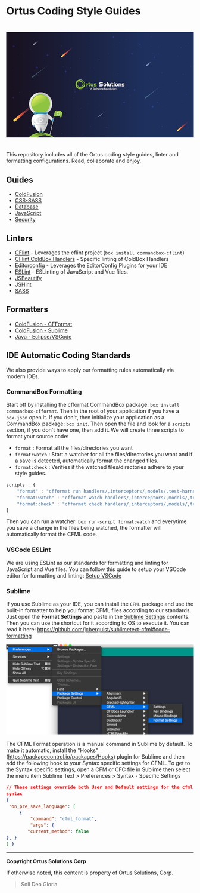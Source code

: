 # Ortus Coding Style Guides

<img src="resources/ortus-spaceman.jpg" style="margin:20px 0px">

This repository includes all of the Ortus coding style guides, linter and formatting configurations.  Read, collaborate and enjoy.

## Guides

* [ColdFusion](guides/coldfusion.md)
* [CSS-SASS](guides/css-sass.md)
* [Database](guides/database.md)
* [JavaScript](guides/javascript.md)
* [Security](guides/security.md)


## Linters

* [CFlint](linters/.cflintrc) - Leverages the cflint project (`box install commandbox-cflint`)
* [CFlint ColdBox Handlers](linters/.cflintrc-handlers) - Specific linting of ColdBox Handlers
* [Editorconfig](linters/.editorconfig) - Leverages the EditorConfig Plugins for your IDE
* [ESLint](linters/.eslintrc.json) - ESLinting of JavaScript and Vue files.
* [JSBeautify](linters/.jsbeautifyrc)
* [JSHint](linters/.jshintrc)
* [SASS](linters/.sass-lint.yml)

## Formatters

* [ColdFusion - CFFormat](formatters/.cfformat.json)
* [ColdFusion - Sublime](formatters/cfml_format.sublime-settings)
* [Java - Eclipse/VSCode](formatters/ortus-java-style.xml)


## IDE Automatic Coding Standards

We also provide ways to apply our formatting rules automatically via modern IDEs.

### CommandBox Formatting

Start off by installing the cfformat CommandBox package: `box install commandbox-cfformat`.  Then in the root of your application if you have a `box.json` open it.  If you don't, then initialize your application as a CommandBox package: `box init`.  Then open the file and look for a `scripts` section, if you don't have one, then add it.  We will create three scripts to format your source code:

* `format` : Format all the files/directories you want
* `format:watch` : Start a watcher for all the files/directories you want and if a save is detected, automatically format the changed files.
* `format:check` : Verifies if the watched files/directories adhere to your style guides.

```js
scripts : {
    "format" : "cfformat run handlers/,interceptors/,models/,test-harness/tests/specs,ModuleConfig.cfc --overwrite",
    "format:watch" : "cfformat watch handlers/,interceptors/,models/,test-harness/tests/specs,ModuleConfig.cfc ./.cfformat.json",
    "format:check" : "cfformat check handlers/,interceptors/,models/,test-harness/tests/specs,ModuleConfig.cfc",
}
```

Then you can run a watcher: `box run-script format:watch` and everytime you save a change in the files being watched, the formatter will automatically format the CFML code.


### VSCode ESLint

We are using ESLint as our standards for formatting and linting for JavaScript and Vue files.  You can follow this guide to setup your VSCode editor for formatting and linting: [Setup VSCode](https://www.digitalocean.com/community/tutorials/linting-and-formatting-with-eslint-in-vs-code)


### Sublime

If you use Sublime as your IDE, you can install the `CFML` package and use the built-in formatter to help you format CFML files according to our standards.  Just open the **Format Settings** and paste in the [Sublime Settings](formatters/cfml_format.sublime-settings) contents. Then you can use the shortcut for it according to OS to execute it. You can read it here: https://github.com/jcberquist/sublimetext-cfml#code-formatting

![sublime settings](./resources/sublime-format-settings.png)

The CFML Format operation is a manual command in Sublime by default. To make it automatic, install the "Hooks" (https://packagecontrol.io/packages/Hooks) plugin for Sublime and then add the following hook to your Syntax specific settings for CFML. To get to the Syntax specific settings, open a CFM or CFC file in Sublime then select the menu item Sublime Text > Preferences > Syntax - Specific Settings

```json
// These settings override both User and Default settings for the cfml
syntax
{
 "on_pre_save_language": [
     {
         "command": "cfml_format",
         "args": {
        "current_method": false
}, }
] }
```


---

**Copyright Ortus Solutions Corp**

If otherwise noted, this content is property of Ortus Solutions, Corp.

> Soli Deo Gloria
